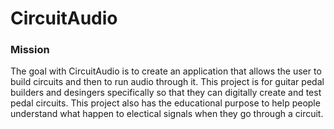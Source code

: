 # CircuitAudio
### Mission
The goal with CircuitAudio is to create an application that allows the user to build circuits and then to run audio through it. This project is for guitar pedal builders and desingers specifically so that they can digitally create and test pedal circuits. This project also has the educational purpose to help people understand what happen to electical signals when they go through a circuit.

